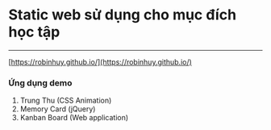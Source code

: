 # Static web sử dụng cho mục đích học tập
---
[https://robinhuy.github.io/](https://robinhuy.github.io/)

### Ứng dụng demo
1. Trung Thu (CSS Animation)
2. Memory Card (jQuery)
3. Kanban Board (Web application)
